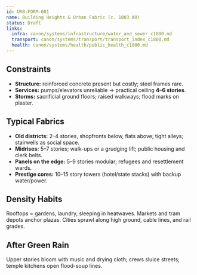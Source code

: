 ```yaml
---
id: URB:FORM-001
name: Building Heights & Urban Fabric (c. 1803 AO)
status: Draft
links:
  infra: canon/systems/infrastructure/water_and_sewer_c1800.md
  transport: canon/systems/transport/transport_index_c1800.md
  health: canon/systems/health/public_health_c1800.md
---
```


## Constraints
- **Structure:** reinforced concrete present but costly; steel frames rare.
- **Services:** pumps/elevators unreliable → practical ceiling **4–6 stories**.
- **Storms:** sacrificial ground floors; raised walkways; flood marks on plaster.

## Typical Fabrics
- **Old districts:** 2–4 stories, shopfronts below, flats above; tight alleys; stairwells as social space.
- **Midrises:** 5–7 stories; walk-ups or a grudging lift; public housing and clerk belts.
- **Panels on the edge:** 5–9 stories modular; refugees and resettlement wards.
- **Prestige cores:** 10–15 story towers (hotel/state stacks) with backup water/power.

## Density Habits
Rooftops = gardens, laundry, sleeping in heatwaves. Markets and tram depots anchor plazas. Cities sprawl along high ground, cable lines, and rail grades.

## After Green Rain
Upper stories bloom with music and drying cloth; crews sluice streets; temple kitchens open flood-soup lines.
